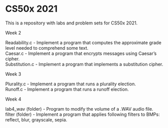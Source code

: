 # CS50x 2021

This is a repository with labs and problem sets for CS50x 2021.

Week 2

Readability.c - Implement a program that computes the approximate grade level needed to comprehend some text.<br>
Caesar.c - Implement a program that encrypts messages using Caesar’s cipher.<br>
Substitution.c - Implement a program that implements a substitution cipher.

Week 3

Plurality.c - Implement a program that runs a plurality election.<br>
Runoff.c - Implement a program that runs a runoff election.<br>

Week 4

lab4_wav (folder) - Program to modify the volume of a .WAV audio file.<br>
filter (folder) - Implement a program that applies following filters to BMPs: reflect, blur, grayscale, sepia.<br> 
